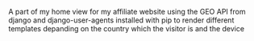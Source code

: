 A part of my home view for my affiliate website
using the GEO API from django and django-user-agents installed with pip to 
render different templates depanding on the country which the visitor is and the device
